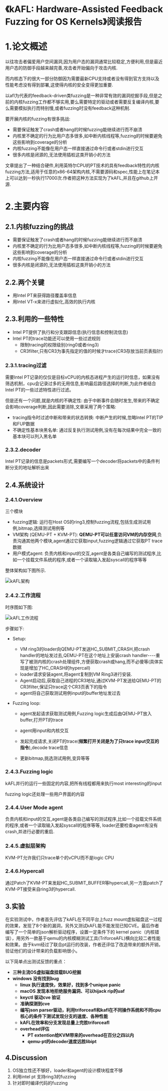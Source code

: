 # 《kAFL: Hardware-Assisted Feedback Fuzzing for OS Kernels》阅读报告
# 1.论文概述
以往攻击者偏爱用户空间漏洞,因为用户态的漏洞通常比较稳定,方便利用,但是最近用户态的防御手段越来越完善,攻击者开始偏向于攻击内核.

而内核态下的很大一部分防御因为需要最新CPU支持或者没有得到官方支持以及性能考虑没有得到部署,这使得内核的安全变得更加重要.

以afl为代表的feedback-driven类fuzzing是一种非常有效的漏洞挖掘手段,但是之前的内核fuzzing工作都不够实用,要么需要特定的驱动或者需要反复编译内核,要么需要模拟执行而特别慢,或者fuzzing时没有feedback这种机制.

要开展内核的fuzzing有很多挑战:

- 需要保证触发了crash或者hang的时候fuzzing能继续进行而不崩溃
- 内核里不确定的行为比用户态多很多,如中断内核线程等,fuzzing的时候要避免这些影响到coverage的分析
- 内核fuzzing不能像在用户态一样直接通过命令行或者stdin进行交互
- 很多内核是闭源的,无法使用插桩这类开销小的方法

文章提出了一种结合硬件,利用英特尔CPU的PT技术的具有feedback特性的内核fuzzing方法,适用于任意的x86-64架构内核,不需要源码和spec,性能上在笔记本上可以达到一秒执行17000次.作者把这种方法实现为了kAFL,并且在github上开源.

# 2.主要内容

## 2.1.内核fuzzing的挑战

- 需要保证触发了crash或者hang的时候fuzzing能继续进行而不崩溃
- 内核里不确定的行为比用户态多很多,如中断内核线程等,fuzzing的时候要避免这些影响到coverage的分析
- 内核fuzzing不能像在用户态一样直接通过命令行或者stdin进行交互
- 很多内核是闭源的,无法使用插桩这类开销小的方法

## 2.2.两个关键

- 用Intel PT来获得路径覆盖率信息
- 用Intel VT-x来进行虚拟化,高效的执行内核
## 2.3.利用的一些特性

- Intel PT提供了执行和分支跟踪信息(执行信息和控制流信息)
- Intel PT的trace功能还可以使用一些过滤规则
  - 限制tracing的权限级别(ring0或者ring3)
  - CR3filter,只有CR3为事先指定的值的时候才trace(CR3存放当前页表指针)

### 2.3.1.tracing过滤

需要Intel PT记录的仅仅是目标vCPU的内核态进程产生的运行时信息，如果没有筛选机制，cpu会记录过多的无用信息,影响最后路径选择的判断,为此作者结合Intel PT的一些过滤特性进行过滤。

但是还有一个问题,就是内核的不确定性: 由于中断事件会随时发生,带来的不确定会影响coverage判断,因此需要消除,文章采用了两个策略:

- tracing指令时过滤中断和带来的状态转换: 中断产生的时候,忽略Intel PT的TIP和FUP数据
- 不确定性基本块黑名单: 通过反复执行测试用例,没有在每次结果中完全一致的基本块可以列入黑名单

### 2.3.2.decoder

Intel PT记录的信息是packets形式,需要编写一个decoder将packets中的条件判断分支的地址解析出来

## 2.4.系统设计

### 2.4.1.Overview

三个模块

- fuzzing逻辑: 运行在Host OS的ring3,控制fuzzing流程,包括生成测试用例,bitmap,选择测试用例等
- VM架构 (QEMU-PT + KVM-PT): **QEMU-PT可以任意访问VM的内存空间**,负责沟通其他两个模块,agent通过它获取input,fuzzing逻辑通过它获取PT trace数据
- 用户模式agent: 负责内核和input的交互,agent是各类自己编写的测试程序,比如一个挂载文件系统的程序,或者一个读取输入发起syscall的程序等等

整体架构如下图所示.

![kAFL架构](figures/kAFL_figure1.png)

### 2.4.2.工作流程

时序图如下图:

![kAFL工作流程](figures/kAFL_figure2.png)

步骤如下:

- Setup:

  - VM ring3的loader向QEMU-PT发送HC_SUBMIT_CRASH,把crash handler的地址发过去,QEMU-PT在这个地址上安装crash handler----重写了被测内核的crash处理组件,方便获取crash或hang,而不必傻等(具体实现是增加了HC_CRASH的hypercall)
  - loader请求安装agent,将agent复制到VM Ring3进行安装.
  - Agent启动后,获取自己进程的CR3地址,通过KVM-PT发送给QEMU-PT的CR3filter,保证只trace这个CR3页表下的指令
  - agent将自己获取测试用例input的buffer地址发过去

- Fuzzing loop:

  - agent发起请求获取测试用例,Fuzzing logic生成后由QEMU-PT放入buffer,打开PT的trace

  - agent用input和内核交互

  - 发起完成请求,关闭PT的trace(**频繁打开关闭是为了只trace input交互的指令**),decode trace信息

  - 更新bitmap,挑选测试用例,变异等等

### 2.4.3.Fuzzing logic
kAFL并行的运行一些固定的内容,把所有线程都用来执行most interesting的input

fuzzing logic还处理一些用户界面的内容

### 2.4.4.User Mode agent
负责内核和input的交互,agent是各类自己编写的测试程序,比如一个挂载文件系统的程序,或者一个读取输入发起syscall的程序等等, loader还要检查agent有没有crash,并进行必要的重启.

### 2.4.5.虚拟层架构

KVM-PT允许我们只trace单个的vCPU而不是logic CPU

### 2.4.6.Hypercall

通过Patch了KVM-PT来发起HC_SUBMIT_BUFFER等hypercall,另一方面patch了KVM-PT接受来自ring3的hypercall.

## 3.实验

在实验测试中，作者首先评估了kAFL在不同平台上fuzz mount虚拟磁盘这一过程的效果，发现了8个新的漏洞，另外又测试kAFL能不能发现已知CVE。最后作者编写了一个简单的json解析驱动程序，设置一定条件下的 kernel panic（内核错误），用另外一款基于qemu的内核模糊测试工具(TriforceAFL)横向比较二者性能和效果。由于kvm经过了联合pt运行的改装，作者还评估了改造带来的额外开销，验证他们的设计带来的负载影响很小。

以下简单点出测试反馈的重点：

- **三种主流OS虚拟磁盘挂载BUG挖掘**
- **windows 没有找到bug**
   - **linux 执行速度快，效果好，找到多个unique panic**
    - **macOS 发现本地拒绝服务漏洞、可以hijack rip的uaf**
  - **keyctl 驱动cve 验证**
  - **准确探测到cve**
  - **编写json parser驱动，利用triforceafl和kafl在不同操作系统和不同cpu核心的条件下测试发现分支的速度、各种性能**
  - **kAFL在效率和分支发现总量上完胜triforceafl**
  - **overhead评估**
     - **PT extention给KVM带来的overhead在百分之四以内**
     - **qemu-pt的decoder速度远胜libipt**

## 4.Discussion

1. OS独立性还不够好，loader和agent的设计模块程度不够
2. 利用intel pt 支持ring3的fuzzing
3. 针对即时编译代码的fuzzing